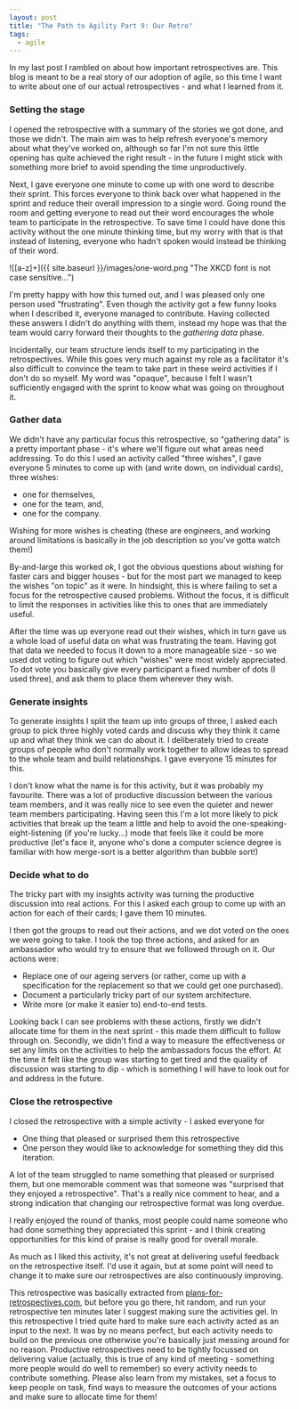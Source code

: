 ```yaml
---
layout: post
title: "The Path to Agility Part 9: Our Retro"
tags:
  - agile
---
```


In my last post I rambled on about how important retrospectives are. This blog
is meant to be a real story of our adoption of agile, so this time I want to
write about one of our actual retrospectives - and what I learned from it.

### Setting the stage

I opened the retrospective with a summary of the stories we got done, and those
we didn't. The main aim was to help refresh everyone's memory about what they've
worked on, although so far I'm not sure this little opening has quite achieved
the right result - in the future I might stick with something more brief to
avoid spending the time unproductively.

Next, I gave everyone one minute to come up with one word to describe their
sprint. This forces everyone to think back over what happened in the sprint and
reduce their overall impression to a single word. Going round the room and
getting everyone to read out their word encourages the whole team to participate
in the retrospective. To save time I could have done this activity without the
one minute thinking time, but my worry with that is that instead of
listening, everyone who hadn't spoken would instead be thinking of their word.

![[a-z]+]({{ site.baseurl }}/images/one-word.png "The XKCD font is not case sensitive...")

I'm pretty happy with how this turned out, and I was pleased only one person
used "frustrating". Even though the activity got a few funny looks when I
described it, everyone managed to contribute. Having collected these answers I
didn't do anything with them, instead my hope was that the team would carry
forward their thoughts to the _gathering data_ phase.

Incidentally, our team structure lends itself to my participating in the
retrospectives. While this goes very much against my role as a facilitator it's
also difficult to convince the team to take part in these weird activities if
I don't do so myself. My word was "opaque", because I felt I wasn't sufficiently
engaged with the sprint to know what was going on throughout it.

### Gather data

We didn't have any particular focus this retrospective, so "gathering data" is a
pretty important phase - it's where we'll figure out what areas need addressing.
To do this I used an activity called "three wishes", I gave everyone 5 minutes
to come up with (and write down, on individual cards), three wishes:

* one for themselves,
* one for the team, and,
* one for the company.

Wishing for more wishes is cheating (these are engineers, and working around
limitations is basically in the job description so you've gotta watch them!)

By-and-large this worked _ok_, I got the obvious questions about wishing for
faster cars and bigger houses - but for the most part we managed to keep the
wishes "on topic" as it were. In hindsight, this is where failing to set a focus
for the retrospective caused problems. Without the focus, it is difficult to
limit the responses in activities like this to ones that are immediately useful.

After the time was up everyone read out their wishes, which in turn gave us a
whole load of useful data on what was frustrating the team. Having got that data
we needed to focus it down to a more manageable size - so we used dot voting
to figure out which "wishes" were most widely appreciated. To dot vote you
basically give every participant a fixed number of dots (I used three), and ask
them to place them wherever they wish.

### Generate insights

To generate insights I split the team up into groups of three, I asked each
group to pick three highly voted cards and discuss why they think it came up
and what they think we can do about it. I deliberately tried to create groups
of people who don't normally work together to allow ideas to spread to the
whole team and build relationships. I gave everyone 15 minutes for this.

I don't know what the name is for this activity, but it was probably my
favourite. There was a lot of productive discussion between the various team
members, and it was really nice to see even the quieter and newer team members
participating. Having seen this I'm a lot more likely to pick activities that
break up the team a little and help to avoid the one-speaking-eight-listening
(if you're lucky...) mode that feels like it could be more productive (let's
face it, anyone who's done a computer science degree is familiar with how
merge-sort is a better algorithm than bubble sort!)

### Decide what to do

The tricky part with my insights activity was turning the productive discussion
into real actions. For this I asked each group to come up with an action for
each of their cards; I gave them 10 minutes.

I then got the groups to read out their actions, and we dot voted on the ones
we were going to take. I took the top three actions, and asked for an
ambassador who would try to ensure that we followed through on it. Our actions
were:

- Replace one of our ageing servers (or rather, come up with a specification for
  the replacement so that we could get one purchased).
- Document a particularly tricky part of our system architecture.
- Write more (or make it easier to) end-to-end tests.

Looking back I can see problems with these actions, firstly we didn't allocate
time for them in the next sprint - this made them difficult to follow through
on. Secondly, we didn't find a way to measure the effectiveness or set any
limits on the activities to help the ambassadors focus the effort. At the time
it felt like the group was starting to get tired and the quality of discussion
was starting to dip - which is something I will have to look out for and address
in the future.

### Close the retrospective

I closed the retrospective with a simple activity - I asked everyone for

- One thing that pleased or surprised them this retrospective
- One person they would like to acknowledge for something they did this
  iteration.

A lot of the team struggled to name something that pleased or surprised them,
but one memorable comment was that someone was "surprised that they enjoyed a
retrospective". That's a really nice comment to hear, and a strong indication
that changing our retrospective format was long overdue.

I really enjoyed the round of thanks, most people could name someone who had
done something they appreciated this sprint - and I think creating opportunities
for this kind of praise is really good for overall morale.

As much as I liked this activity, it's not great at delivering useful feedback
on the retrospective itself. I'd use it again, but at some point will need to
change it to make sure our retrospectives are also continuously improving.

This retrospective was basically extracted from [plans-for-retrospectives.com](https://plans-for-retrospectives.com/),
but before you go there, hit random, and run your retrospective ten minutes
later I suggest making sure the activities gel. In this retrospective I tried
quite hard to make sure each activity acted as an input to the next. It was by
no means perfect, but each activity needs to build on the previous one otherwise
you're basically just messing around for no reason. Productive retrospectives
need to be tightly focussed on delivering value (actually, this is true of  any
kind of meeting - something more people would do well to remember) so every
activity needs to contribute something. Please also learn from my mistakes,
set a focus to keep people on task, find ways to measure the outcomes of your
actions and make sure to allocate time for them!
